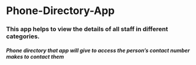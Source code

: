 # Phone-Directory-App
### This app helps to view the details of all staff in different categories. 
##### Phone directory that app will give to access the person’s contact number makes to contact them
